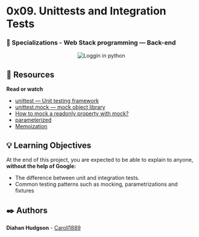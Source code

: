 # 0x09. Unittests and Integration Tests
### :open_file_folder: Specializations - Web Stack programming ― Back-end


<p align="center">
    <img src="https://user-images.githubusercontent.com/51680831/114929678-bb510a00-9df9-11eb-941e-79b9020608df.gif" alt="Loggin in python">
</p>

## :closed_book: Resources

**Read or watch**
* [unittest — Unit testing framework](https://docs.python.org/3/library/unittest.html)
* [unittest.mock — mock object library](https://docs.python.org/3/library/unittest.mock.html)
* [How to mock a readonly property with mock?](https://stackoverflow.com/questions/11836436/how-to-mock-a-readonly-property-with-mock)
* [parameterized](https://pypi.org/project/parameterized/)
* [Memoization](https://en.wikipedia.org/wiki/Memoization)

## :bulb: Learning Objectives
At the end of this project, you are expected to be able to explain to anyone, **without the help of Google:**

* The difference between unit and integration tests.
* Common testing patterns such as mocking, parametrizations and fixtures

## :black_nib: Authors 
**Diahan Hudgson**  -  [Caroll1889](https://github.com/Caroll1889)